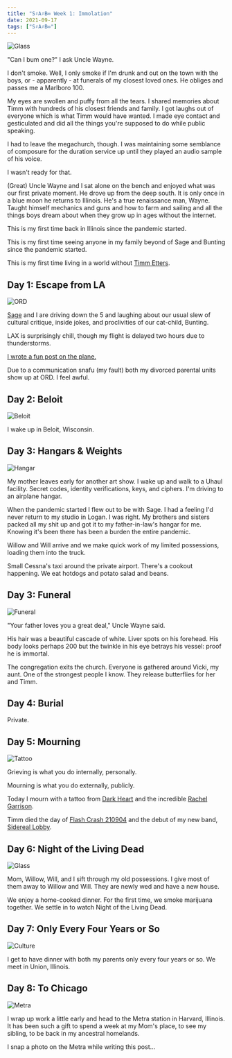 ```yaml
---
title: "S♯A♯B∞ Week 1: Immolation"
date: 2021-09-17
tags: ["S♯A♯B∞"]
---
```


![Glass](/images/sab-glass.jpg)

"Can I bum one?" I ask Uncle Wayne.

I don't smoke. Well, I only smoke if I'm drunk and out on the town with the boys, or - apparently - at funerals of my closest loved ones. He obliges and passes me a Marlboro 100.

My eyes are swollen and puffy from all the tears. I shared memories about Timm with hundreds of his closest friends and family. I got laughs out of everyone which is what Timm would have wanted. I made eye contact and gesticulated and did all the things you're supposed to do while public speaking.

I had to leave the megachurch, though. I was maintaining some semblance of composure for the duration service up until they played an audio sample of his voice.

I wasn't ready for that.

(Great) Uncle Wayne and I sat alone on the bench and enjoyed what was our first private moment. He drove up from the deep south. It is only once in a blue moon he returns to Illinois. He's a true renaissance man, Wayne. Taught himself mechanics and guns and how to farm and sailing and all the things boys dream about when they grow up in ages without the internet.

This is my first time back in Illinois since the pandemic started.

This is my first time seeing anyone in my family beyond of Sage and Bunting since the pandemic started.

This is my first time living in a world without [Timm Etters](/2021/09/06/timm-etters-all-my-love-and-all-my-burning-tears).

## Day 1: Escape from LA

![ORD](/images/sab-ord.jpg)

[Sage](https://sageetters.com) and I are driving down the 5 and laughing about our usual slew of cultural critique, inside jokes, and proclivities of our cat-child, Bunting.

LAX is surprisingly chill, though my flight is delayed two hours due to thunderstorms.

[I wrote a fun post on the plane.](https://mapcorps.net/2021/09/09/1-caveman-dot-sh/)

Due to a communication snafu (my fault) both my divorced parental units show up at ORD. I feel awful.

## Day 2: Beloit

![Beloit](/images/sab-beloit.jpg)

I wake up in Beloit, Wisconsin.

## Day 3: Hangars & Weights

![Hangar](/images/sab-hangar.jpg)

My mother leaves early for another art show. I wake up and walk to a Uhaul facility. Secret codes, identity verifications, keys, and ciphers. I'm driving to an airplane hangar.

When the pandemic started I flew out to be with Sage. I had a feeling I'd never return to my studio in Logan. I was right. My brothers and sisters packed all my shit up and got it to my father-in-law's hangar for me. Knowing it's been there has been a burden the entire pandemic.

Willow and Will arrive and we make quick work of my limited possessions, loading them into the truck.

Small Cessna's taxi around the private airport. There's a cookout happening. We eat hotdogs and potato salad and beans.

## Day 3: Funeral

![Funeral](/images/sab-funeral.jpg)

"Your father loves you a great deal," Uncle Wayne said.

His hair was a beautiful cascade of white. Liver spots on his forehead. His body looks perhaps 200 but the twinkle in his eye betrays his vessel: proof he is immortal.

The congregation exits the church. Everyone is gathered around Vicki, my aunt. One of the strongest people I know. They release butterflies for her and Timm.

## Day 4: Burial

Private.

## Day 5: Mourning

![Tattoo](/images/sab-tattoo.jpg)

Grieving is what you do internally, personally.

Mourning is what you do externally, publicly.

Today I mourn with a tattoo from [Dark Heart](http://darkhearttattoo.com) and the incredible [Rachel Garrison](https://instagram.com/octabat).

Timm died the day of [Flash Crash 210904](https://flashcrash.net) and the debut of my new band, [Sidereal Lobby](https://sidereallobby.com).

## Day 6: Night of the Living Dead

![Glass](/images/sab-dead.jpg)

Mom, Willow, Will, and I sift through my old possessions. I give most of them away to Willow and Will. They are newly wed and have a new house.

We enjoy a home-cooked dinner. For the first time, we smoke marijuana together. We settle in to watch Night of the Living Dead.

## Day 7: Only Every Four Years or So

![Culture](/images/sab-culture.jpg)

I get to have dinner with both my parents only every four years or so. We meet in Union, Illinois.

## Day 8: To Chicago

![Metra](/images/sab-metra.jpg)

I wrap up work a little early and head to the Metra station in Harvard, Illinois. It has been such a gift to spend a week at my Mom's place, to see my sibling, to be back in my ancestral homelands.

I snap a photo on the Metra while writing this post...
